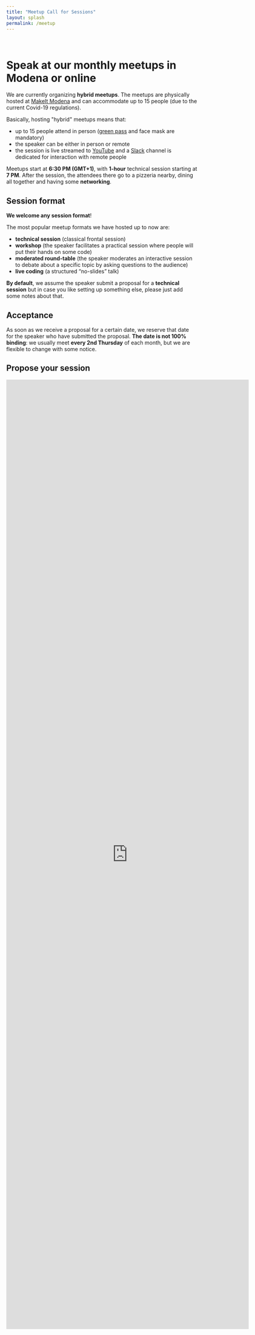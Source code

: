 ```yaml
---
title: "Meetup Call for Sessions"
layout: splash
permalink: /meetup
---
```


<br/>

# Speak at our monthly meetups in Modena or online

We are currently organizing **hybrid meetups**. The meetups are physically hosted at [MakeIt Modena](https://www.google.com/maps/place/Palestra+Digitale+MakeitModena/@44.6594541,10.8945142,15z/data=!4m2!3m1!1s0x0:0x9604568cf54b2b99?sa=X&ved=2ahUKEwiO1s_vwdvzAhXD_rsIHQL9DoIQ_BJ6BAhoEAU) and can accommodate up to 15 people (due to the current Covid-19 regulations).

Basically, hosting "hybrid" meetups means that:
- up to 15 people attend in person ([green pass](https://www.dgc.gov.it/web/) and face mask are mandatory)
- the speaker can be either in person or remote
- the session is live streamed to [YouTube](https://www.youtube.com/channel/UCNge3iECU0XKjshac_hdejw) and a [Slack](https://italiancpp.org/slack) channel is dedicated for interaction with remote people

Meetups start at **6:30 PM (GMT+1)**, with **1-hour** technical session starting at **7 PM**. After the session, the attendees there go to a pizzeria nearby, dining all together and having some **networking**.

## Session format

**We welcome any session format**!

The most popular meetup formats we have hosted up to now are:
- **technical session** (classical frontal session)
- **workshop** (the speaker facilitates a practical session where people will put their hands on some code)
-  **moderated round-table** (the speaker moderates an interactive session to debate about a specific topic by asking questions to the audience)
- **live coding** (a structured “no-slides” talk)

**By default**, we assume the speaker submit a proposal for a **technical session** but in case you like setting up something else, please just add some notes about that.

## Acceptance

As soon as we receive a proposal for a certain date, we reserve that date for the speaker who have submitted the proposal. **The date is not 100% binding**: we usually meet **every 2nd Thursday** of each month, but we are flexible to change with some notice.

## Propose your session

<iframe src="https://docs.google.com/forms/d/e/1FAIpQLScCGQ550sr8Ti6v3jw8ftApykB67MgsbCwiP-w9HpcbHsiqhA/viewform?embedded=true" width="640" height="2500" frameborder="0" marginheight="0" marginwidth="0">Caricamento…</iframe>